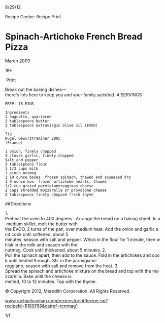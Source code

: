 8/29/12

Recipe Center: Recipe Print

Spinach-Artichoke French Bread Pizza
====================================
March 2009

1K+

 Print

Break out the baking dishes—there's lots here to keep you and your family satisfied.
4 SERVINGS 

```
PREP: 15 MINS

Ingredients
1 baguette, quartered
2 tablespoons butter
2 tablespoons extra­virgin olive oil (EVOO)

Tip
Hugel Gewurztraminer 2005
(France)

1 onion, finely chopped
3 cloves garlic, finely chopped
Salt and pepper
3 tablespoons flour
1 1/2 cups milk
1 pinch nutmeg
2 10 ounce boxes  frozen spinach, thawed and squeezed dry
1 9 ounce box  frozen artichoke hearts, thawed
1/2 cup grated parmigiano­reggiano cheese
2 cups shredded mozzarella or provolone cheese
2 tablespoons finely chopped fresh thyme
```
##Directions

1.  Preheat the oven to 400 degrees . Arrange the bread on a baking sheet. In a medium skillet, melt the butter with
the EVOO, 2 turns of the pan, over medium heat. Add the onion and garlic and cook until softened, about 5
minutes; season with salt and pepper. Whisk in the flour for 1 minute, then whisk in the milk and season with the
nutmeg. Cook until thickened, about 5 minutes.
2.  Pull the spinach apart, then add to the sauce. Fold in the artichokes and cook until heated through. Stir in the
parmigiano­reggiano, season with salt and remove from the heat.
3.  Spread the spinach and artichoke mixture on the bread and top with the mozzarella. Bake until the cheese is
melted, 10 to 12 minutes. Top with the thyme.

© Copyright 2012, Meredith Corporation. All Rights Reserved.

www.rachaelraymag.com/recipes/printRecipe.jsp?recipeId=R180768&catref=rcrrmag1

1/1


